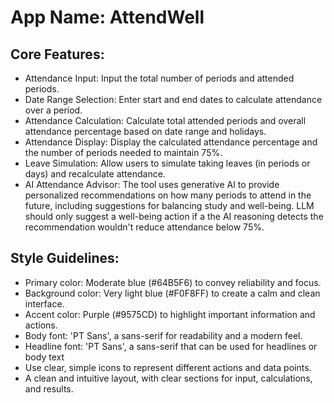 # **App Name**: AttendWell

## Core Features:

- Attendance Input: Input the total number of periods and attended periods.
- Date Range Selection: Enter start and end dates to calculate attendance over a period.
- Attendance Calculation: Calculate total attended periods and overall attendance percentage based on date range and holidays.
- Attendance Display: Display the calculated attendance percentage and the number of periods needed to maintain 75%.
- Leave Simulation: Allow users to simulate taking leaves (in periods or days) and recalculate attendance.
- AI Attendance Advisor: The tool uses generative AI to provide personalized recommendations on how many periods to attend in the future, including suggestions for balancing study and well-being. LLM should only suggest a well-being action if a the AI reasoning detects the recommendation wouldn't reduce attendance below 75%.

## Style Guidelines:

- Primary color: Moderate blue (#64B5F6) to convey reliability and focus.
- Background color: Very light blue (#F0F8FF) to create a calm and clean interface.
- Accent color: Purple (#9575CD) to highlight important information and actions.
- Body font: 'PT Sans', a sans-serif for readability and a modern feel.
- Headline font: 'PT Sans', a sans-serif that can be used for headlines or body text
- Use clear, simple icons to represent different actions and data points.
- A clean and intuitive layout, with clear sections for input, calculations, and results.